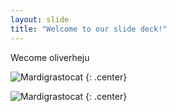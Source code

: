 ```yaml
---
layout: slide
title: "Welcome to our slide deck!"
---
```


Wecome oliverheju

![Mardigrastocat](https://octodex.github.com/images/Mardigrastocat.png)
{: .center}


![Mardigrastocat](https://octodex.github.com/images/goretocat.png)
{: .center}
